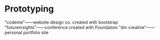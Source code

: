 # Prototyping

"codeme"——website design co. created with bootstrap 
"futureinsights"——conference created with Foundation
"dm creative"——personal portfolio site
